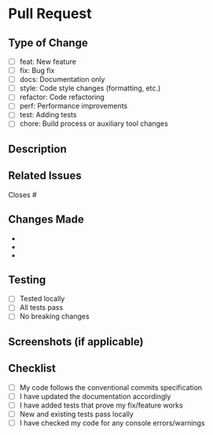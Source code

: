 # Pull Request

## Type of Change
<!-- Mark the relevant option with an x -->
- [ ] feat: New feature
- [ ] fix: Bug fix
- [ ] docs: Documentation only
- [ ] style: Code style changes (formatting, etc.)
- [ ] refactor: Code refactoring
- [ ] perf: Performance improvements
- [ ] test: Adding tests
- [ ] chore: Build process or auxiliary tool changes

## Description
<!-- Provide a clear and concise description of the changes -->

## Related Issues
<!-- Link to related issues using #issue_number -->
Closes #

## Changes Made
<!-- List the main changes in bullet points -->
-
-
-

## Testing
<!-- Describe how you tested these changes -->
- [ ] Tested locally
- [ ] All tests pass
- [ ] No breaking changes

## Screenshots (if applicable)
<!-- Add screenshots to help explain your changes -->

## Checklist
- [ ] My code follows the conventional commits specification
- [ ] I have updated the documentation accordingly
- [ ] I have added tests that prove my fix/feature works
- [ ] New and existing tests pass locally
- [ ] I have checked my code for any console errors/warnings
